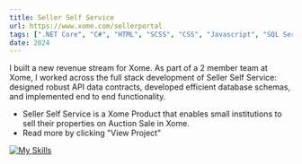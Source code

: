 ```yaml
---
title: Seller Self Service
url: https://www.xome.com/sellerportal
tags: [".NET Core", "C#", "HTML", "SCSS", "CSS", "Javascript", "SQL Server", "Azure"]
date: 2024
---
```


I built a new revenue stream for Xome. As part of a 2 member team at Xome, I worked across the full stack development of Seller Self Service: designed robust API data contracts, developed efficient database schemas, and implemented end to end functionality.

- Seller Self Service is a Xome Product that enables small institutions to sell their properties on Auction Sale in Xome.
- Read more by clicking "View Project"


[![My Skills](https://skillicons.dev/icons?i=dotnet,cs,html,css,js,jquery,azure,visualstudio)](https://skillicons.dev)